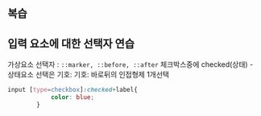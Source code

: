 ## 복습





## 입력 요소에 대한 선택자 연습
가상요소 선택자 : `::marker, ::before, ::after`
체크박스중에 checked(상태) - 상태요소 선택은 기호:
기호: 바로뒤의 인접형제 1개선택

```css
input [type=checkbox]:checked+label{
            color: blue;
        }
```